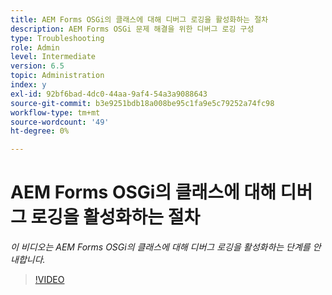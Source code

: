 ```yaml
---
title: AEM Forms OSGi의 클래스에 대해 디버그 로깅을 활성화하는 절차
description: AEM Forms OSGi 문제 해결을 위한 디버그 로깅 구성
type: Troubleshooting
role: Admin
level: Intermediate
version: 6.5
topic: Administration
index: y
exl-id: 92bf6bad-4dc0-44aa-9af4-54a3a9088643
source-git-commit: b3e9251bdb18a008be95c1fa9e5c79252a74fc98
workflow-type: tm+mt
source-wordcount: '49'
ht-degree: 0%

---
```


# AEM Forms OSGi의 클래스에 대해 디버그 로깅을 활성화하는 절차

*이 비디오는 AEM Forms OSGi의 클래스에 대해 디버그 로깅을 활성화하는 단계를 안내합니다.*

>[!VIDEO](https://video.tv.adobe.com/v/335521?quality=12&learn=on)
